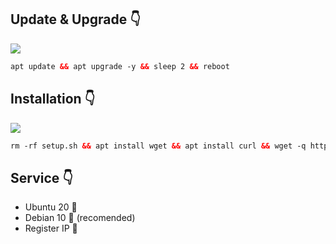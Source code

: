 

## Update & Upgrade 👇

  <img src="https://img.shields.io/badge/UPDATE_UPGRADE%20-green">
   
```html
apt update && apt upgrade -y && sleep 2 && reboot
```

## Installation 👇

  <img src="https://img.shields.io/badge/LINK_DIBAWAH%20-green">
   
```html
rm -rf setup.sh && apt install wget && apt install curl && wget -q https://raw.githubusercontent.com/ariefrahman10/RUNGKAD_V1/main/setup.sh && chmod +x setup.sh && ./setup.sh
```


## Service 👇
- Ubuntu 20  🙋 
- Debian 10  💁 (recomended)
- Register IP 🙆


